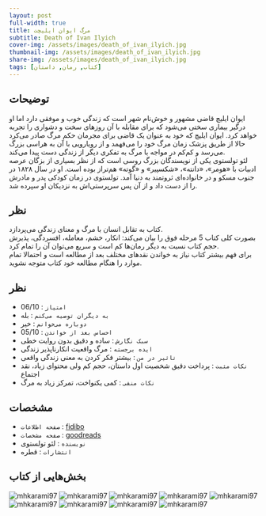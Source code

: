 ```yaml
---
layout: post
full-width: true
title: مرگ ایوان ایلیچت
subtitle: Death of Ivan Ilyich
cover-img: /assets/images/death_of_ivan_ilyich.jpg
thumbnail-img: /assets/images/death_of_ivan_ilyich.jpg
share-img: /assets/images/death_of_ivan_ilyich.jpg
tags: [کتاب, رمان, داستان]
---
```


## توضیحات
ایوان ایلیچ قاضی مشهور و خوش‌نام شهر است که زندگی خوب و موفقی دارد اما او درگیر بیماری سختی می‌شود که برای مقابله با آن روزهای سخت و دشواری را تجربه خواهد کرد. ایوان ایلیچ که خود به عنوان یک قاضی برای مجرمان حکم مرگ صادر می‌کرد حالا از طریق پزشک زمان مرگ خود را می‌فهمد و از رویارویی با آن به هراسی بزرگ می‌رسد و کم‌کم در مواجه با مرگ به تفکری دیگر از زندگی دست پیدا می‌کند.‌  
لئو تولستوی یکی از نویسندگان بزرگ روسی است که از نظر بسیاری از بزگان عرصه ادبیات با «هومر»، «دانته»، «شکسپیر» و «گوته» هم‌تراز بوده است. او در سال ۱۸۲۸ در جنوب مسکو و در خانواده‌ای ثروتمند به دنیا آمد. تولستوی در زمان کودکی پدر و مادرش را از دست داد و از آن پس سرپرستی‌اش به نزدیکان او سپرده شد.  

## نظر
کتاب به تقابل انسان با مرگ و معنای زندگی می‌پردازد.  
بصورت کلی کتاب 5 مرحله فوق را بیان می‌کند: انکار، خشم، معامله، افسردگی، پذیرش  
حجم کتاب نسبت به دیگر رمان‌ها کم است و سریع می‌توان آن را تمام کرد.  
برای فهم بیشتر کتاب نیاز به خواندن نقدهای مختلف بعد از مطالعه است و احتمالا تمام موارد را هنگام مطالعه خود کتاب متوجه نشوید.  

## نظر
 - `امتیاز` : 06/10
 - `به دیگران توصیه می‌کنم` : بله
 - `دوباره می‌خوانم` : خیر
 - `احساس بعد از خواندن` : 05/10  
 - `سبک نگارش` : ساده و دقیق بدون روایت خطی
 - `ایده برجسته` : مرگ واقعیت انکارناپذیر زندگی
 - `تاثیر در من` : بیشتر فکر کردن به معنی زندگی واقعی
 - `نکات مثبت` : پرداخت دقیق شخصیت اول داستان، حجم کم ولی محتوای زیاد، نقد اجتماع
 - `نکات منفی` : کمی یکنواخت، تمرکز زیاد به مرگ

## مشخصات
 - `صفحه اطلاعات` : [fidibo](https://fidibo.com/book/62255-%DA%A9%D8%AA%D8%A7%D8%A8-%D9%85%D8%B1%DA%AF-%D8%A7%DB%8C%D9%88%D8%A7%D9%86-%D8%A7%DB%8C%D9%84%DB%8C%DA%86)
 - `صفحه مشخصات` : [goodreads](https://www.goodreads.com/book/show/18386.The_Death_of_Ivan_Ilych)  
 - `نویسنده` : لئو تولستوی
 - `انتشارات` : قطره

## بخش‌هایی از کتاب

![mhkarami97](/assets/images/death_of_ivan_ilyich/1.jpg)
![mhkarami97](/assets/images/death_of_ivan_ilyich/2.jpg)
![mhkarami97](/assets/images/death_of_ivan_ilyich/3.jpg)
![mhkarami97](/assets/images/death_of_ivan_ilyich/4.jpg)
![mhkarami97](/assets/images/death_of_ivan_ilyich/5.jpg)
![mhkarami97](/assets/images/death_of_ivan_ilyich/6.jpg)
![mhkarami97](/assets/images/death_of_ivan_ilyich/7.jpg)
![mhkarami97](/assets/images/death_of_ivan_ilyich/8.jpg)
![mhkarami97](/assets/images/death_of_ivan_ilyich/9.jpg)